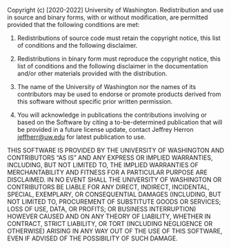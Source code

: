 Copyright (c) [2020-2022] University of Washington. Redistribution and use in source and binary forms, with or without modification, are permitted provided that the following conditions are met:
 
1. Redistributions of source code must retain the copyright notice, this list of conditions and the following disclaimer.

2. Redistributions in binary form must reproduce the copyright notice, this list of conditions and the following disclaimer in the documentation and/or other materials provided with the distribution.

3. The name of the University of Washington nor the names of its contributors may be used to endorse or promote products derived from this software without specific prior written permission.

4. You will acknowledge in publications the contributions involving or based on the Software by citing a to-be-determined publication that will be provided in a future license update, contact Jeffrey Herron jeffherr@uw.edu for latest publication to use.
 
THIS SOFTWARE IS PROVIDED BY THE UNIVERSITY OF WASHINGTON AND CONTRIBUTORS “AS IS” AND ANY EXPRESS OR IMPLIED WARRANTIES, INCLUDING, BUT NOT LIMITED TO, THE IMPLIED WARRANTIES OF MERCHANTABILITY AND FITNESS FOR A PARTICULAR PURPOSE ARE DISCLAIMED. IN NO EVENT SHALL THE UNIVERSITY OF WASHINGTON OR CONTRIBUTORS BE LIABLE FOR ANY DIRECT, INDIRECT, INCIDENTAL, SPECIAL, EXEMPLARY, OR CONSEQUENTIAL DAMAGES (INCLUDING, BUT NOT LIMITED TO, PROCUREMENT OF SUBSTITUTE GOODS OR SERVICES; LOSS OF USE, DATA, OR PROFITS; OR BUSINESS INTERRUPTION) HOWEVER CAUSED AND ON ANY THEORY OF LIABILITY, WHETHER IN CONTRACT, STRICT LIABILITY, OR TORT (INCLUDING NEGLIGENCE OR OTHERWISE) ARISING IN ANY WAY OUT OF THE USE OF THIS SOFTWARE, EVEN IF ADVISED OF THE POSSIBILITY OF SUCH DAMAGE.
